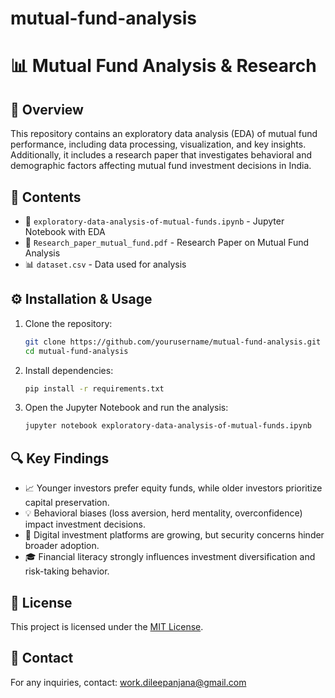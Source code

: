 # mutual-fund-analysis

# 📊 Mutual Fund Analysis & Research

## 📖 Overview
This repository contains an exploratory data analysis (EDA) of mutual fund performance, including data processing, visualization, and key insights. Additionally, it includes a research paper that investigates behavioral and demographic factors affecting mutual fund investment decisions in India.

## 📂 Contents
- 📒 `exploratory-data-analysis-of-mutual-funds.ipynb` - Jupyter Notebook with EDA
- 📄 `Research_paper_mutual_fund.pdf` - Research Paper on Mutual Fund Analysis
- 📊 `dataset.csv` - Data used for analysis

## ⚙️ Installation & Usage
1. Clone the repository:
   ```bash
   git clone https://github.com/yourusername/mutual-fund-analysis.git
   cd mutual-fund-analysis
   ```
2. Install dependencies:
   ```bash
   pip install -r requirements.txt
   ```
3. Open the Jupyter Notebook and run the analysis:
   ```bash
   jupyter notebook exploratory-data-analysis-of-mutual-funds.ipynb
   ```

## 🔍 Key Findings
- 📈 Younger investors prefer equity funds, while older investors prioritize capital preservation.
- 💡 Behavioral biases (loss aversion, herd mentality, overconfidence) impact investment decisions.
- 📱 Digital investment platforms are growing, but security concerns hinder broader adoption.
- 🎓 Financial literacy strongly influences investment diversification and risk-taking behavior.

## 📜 License
This project is licensed under the [MIT License](LICENSE).

## 📧 Contact
For any inquiries, contact: work.dileepanjana@gmail.com
